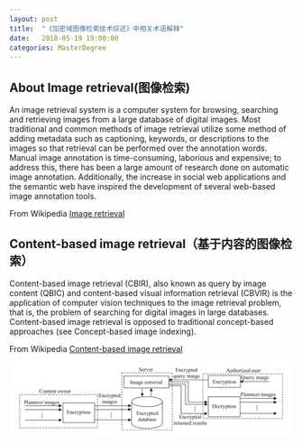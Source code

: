 ```yaml
---
layout: post
title:  "《加密域图像检索技术综述》中相关术语解释"
date:   2018-05-19 19:00:00
categories: MasterDegree
---
```


## About Image retrieval(图像检索)
An image retrieval system is a computer system for browsing, searching and retrieving images from a large database of digital images. 
Most traditional and common methods of image retrieval utilize some method of adding metadata such as captioning, keywords, or descriptions to the images so that retrieval can be performed over the annotation words. 
Manual image annotation is time-consuming, laborious and expensive; to address this, there has been a large amount of research done on automatic image annotation. Additionally, the increase in social web applications and the semantic web have inspired the development of several web-based image annotation tools.

From Wikipedia [Image retrieval](https://en.wikipedia.org/wiki/Image_retrieval)

## Content-based image retrieval（基于内容的图像检索）

Content-based image retrieval (CBIR), also known as query by image content (QBIC) and content-based visual information retrieval (CBVIR) is the application of computer vision techniques to the image retrieval problem, that is, the problem of searching for digital images in large databases. Content-based image retrieval is opposed to traditional concept-based approaches (see Concept-based image indexing).

From Wikipedia [Content-based image retrieval](https://en.wikipedia.org/wiki/Content-based_image_retrieval)

![alt tag](https://github.com/slimhappy/slimhappy.github.io/raw/master/images/1-1.png)   

















